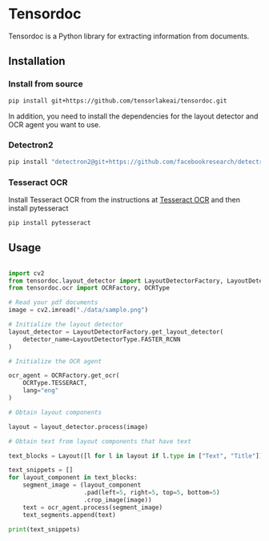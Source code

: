 # Tensordoc

Tensordoc is a Python library for extracting information from documents. 

## Installation

### Install from source

```bash
pip install git+https://github.com/tensorlakeai/tensordoc.git
```

In addition, you need to install the dependencies for the layout detector and OCR agent you want to use.

### Detectron2

```bash
pip install "detectron2@git+https://github.com/facebookresearch/detectron2.git@v0.5#egg=detectron2"
```

### Tesseract OCR

Install Tesseract OCR from the instructions at [Tesseract OCR](https://tesseract-ocr.github.io/tessdoc/Installation.html) and then install pytesseract
```bash
pip install pytesseract
```

## Usage

```python

import cv2
from tensordoc.layout_detector import LayoutDetectorFactory, LayoutDetectorType
from tensordoc.ocr import OCRFactory, OCRType

# Read your pdf documents
image = cv2.imread("./data/sample.png")

# Initialize the layout detector
layout_detector = LayoutDetectorFactory.get_layout_detector(
    detector_name=LayoutDetectorType.FASTER_RCNN
)

# Initialize the OCR agent

ocr_agent = OCRFactory.get_ocr(
    OCRType.TESSERACT,
    lang="eng"
)

# Obtain layout components

layout = layout_detector.process(image)

# Obtain text from layout components that have text

text_blocks = Layout([l for l in layout if l.type in ["Text", "Title"]])

text_snippets = []
for layout_component in text_blocks:
    segment_image = (layout_component
                     .pad(left=5, right=5, top=5, bottom=5)
                     .crop_image(image))
    text = ocr_agent.process(segment_image)
    text_segments.append(text)

print(text_snippets)
```


